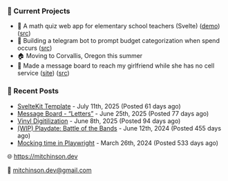 ### 📌 Current Projects
- 📝 A math quiz web app for elementary school teachers (Svelte) ([demo](https://quiz-staging.mitchinson.dev/)) ([src](https://github.com/bmitchinson/budget-entry))
- 💸 Building a telegram bot to prompt budget categorization when spend occurs ([src](https://github.com/bmitchinson/sms-accountant))
- 🏠 Moving to Corvallis, Oregon this summer
- 💌 Made a message board to reach my girlfriend while she has no cell service ([site](https://letters.mitchinson.dev/)) ([src](https://github.com/bmitchinson/letters))

### 📝 Recent Posts

- [SvelteKit Template](https://blog.mitchinson.dev/sveltekit-template) - July 11th, 2025 (Posted 61 days ago)
- [Message Board - “Letters”](https://blog.mitchinson.dev/letters) - June 25th, 2025 (Posted 77 days ago)
- [Vinyl Digitilization](https://blog.mitchinson.dev/vinyl) - June 8th, 2025 (Posted 94 days ago)
- [(WIP) Playdate: Battle of the Bands](https://blog.mitchinson.dev/playdate-dev-one) - June 12th, 2024 (Posted 455 days ago)
- [Mocking time in Playwright](https://blog.mitchinson.dev/playwright-mock-time) - March 26th, 2024 (Posted 533 days ago)

🌐 https://mitchinson.dev

💌 mitchinson.dev@gmail.com